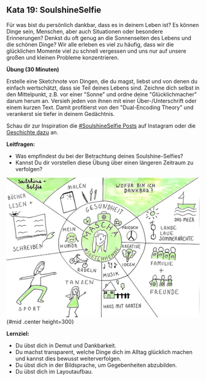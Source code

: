 ## Kata 19: SoulshineSelfie

Für was bist du persönlich dankbar, dass es in deinem Leben ist? Es können Dinge sein, Menschen, aber auch Situationen oder besondere Erinnerungen? Denkst du oft genug an die Sonnenseiten des Lebens und die schönen Dinge? Wir alle erleben es viel zu häufig, dass wir die glücklichen Momente viel zu schnell vergessen und uns nur auf unsere großen und kleinen Probleme konzentrieren.

**Übung (30 Minuten)**

Erstelle eine Sketchnote von Dingen, die du magst, liebst und von denen du einfach wertschätzt, dass sie Teil deines Lebens sind. Zeichne dich selbst in den Mittelpunkt, z.B. vor einer "Sonne" und ordne deine "Glücklichmacher" darum herum an. Versieh jeden von ihnen mit einer Über-/Unterschrift oder einem kurzen Text. Damit profitierst von den "Dual-Encoding Theory" und verankerst sie tiefer in deinem Gedächtnis. 

Schau dir zur Inspiration die [#SoulshineSelfie Posts](https://www.instagram.com/explore/tags/soulshinekalender/) auf Instagram oder die [Geschichte dazu](http://www.vizworks.de/soulshine-kalender/) an. 

**Leitfragen:**

- Was empfindest du bei der Betrachtung deines Soulshine-Selfies?
- Kannst Du dir vorstellen diese Übung über einen längeren Zeitraum zu verfolgen?

![SoulshineSelfie by @sketchhenne CC-BY](sketchnotes/soulshineselfie.jpg){#mid .center height=300}

**Lernziel:**

- Du übst dich in Demut und Dankbarkeit.
- Du machst transparent, welche Dinge dich im Alltag glücklich machen und kannst dies bewusst weiterverfolgen.
- Du übst dich in der Bildsprache, um Gegebenheiten abzubilden.
- Du übst dich im Layoutaufbau.